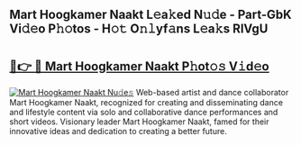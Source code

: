 ## Mart Hoogkamer Naakt L𝚎a𝚔ed N𝚞𝚍e - Part-GbK Vi𝚍𝚎o P𝚑𝚘tos - H𝚘𝚝 O𝚗𝚕yf𝚊ns L𝚎a𝚔s RlVgU

# <h2><a href="http://kf1tljz.oniu.top/?m=Mart+Hoogkamer+Naakt">🔗👉 🔴 Mart Hoogkamer Naakt P𝚑ot𝚘𝚜 V𝚒d𝚎o</a></h2>

[![Mart Hoogkamer Naakt Nu𝚍e𝚜](https://i.imgur.com/0qMVB7G.gif)](http://kf1tljz.oniu.top/?m=Mart+Hoogkamer+Naakt)
Web-based artist and dance collaborator Mart Hoogkamer Naakt, recognized for creating and disseminating dance and lifestyle content via solo and collaborative dance performances and short videos. Visionary leader Mart Hoogkamer Naakt, famed for their innovative ideas and dedication to creating a better future.  
